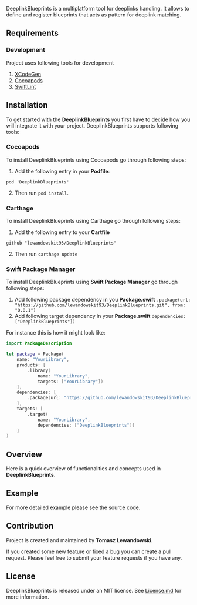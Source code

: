 DeeplinkBlueprints is a multiplatform tool for deeplinks handling. It allows to define and register blueprints that acts as pattern for deeplink matching.

## Requirements

### Development
Project uses following tools for development
1. [XCodeGen](https://github.com/yonaskolb/XcodeGen)
2. [Cocoapods](https://cocoapods.org)
3. [SwiftLint](https://github.com/realm/SwiftLint)

## Installation

To get started with the **DeeplinkBlueprints** you first have to decide how you will integrate it with your project. DeeplinkBlueprints supports following tools:

### Cocoapods

To install DeeplinkBlueprints using Cocoapods go through following steps:

1. Add the following entry in your **Podfile**:
```
pod 'DeeplinkBlueprints'
```
2. Then run `pod install`.


### Carthage

To install DeeplinkBlueprints using Carthage go through following steps:

1. Add the following entry to your **Cartfile**

```
github "lewandowskit93/DeeplinkBlueprints"
```

2. Then run ```carthage update```

### Swift Package Manager

To install DeeplinkBlueprints using **Swift Package Manager** go through following steps:

1. Add following package dependency in you **Package.swift** ``` .package(url: "https://github.com/lewandowskit93/DeeplinkBlueprints.git", from: "0.0.1") ```
2. Add following target dependency in your **Package.swift** ``` dependencies: ["DeeplinkBlueprints"]) ```

For instance this is how it might look like:
```swift
import PackageDescription

let package = Package(
    name: "YourLibrary",
    products: [
        .library(
            name: "YourLibrary",
            targets: ["YourLibrary"])
    ],
    dependencies: [
        .package(url: "https://github.com/lewandowskit93/DeeplinkBlueprints.git", from: "0.0.1")
    ],
    targets: [
        .target(
            name: "YourLibrary",
            dependencies: ["DeeplinkBlueprints"])
    ]
)
```

## Overview

Here is a quick overview of functionalities and concepts used in **DeeplinkBlueprints**.

## Example

For more detailed example please see the source code.

## Contribution

Project is created and maintained by **Tomasz Lewandowski**.

If you created some new feature or fixed a bug you can create a pull request. Please feel free to submit your feature requests if you have any.

## License

DeeplinkBlueprints is released under an MIT license. See [License.md](LICENSE.md) for more information.
